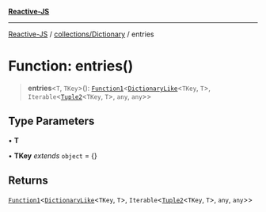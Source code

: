 [**Reactive-JS**](../../../README.md)

***

[Reactive-JS](../../../README.md) / [collections/Dictionary](../README.md) / entries

# Function: entries()

> **entries**\<`T`, `TKey`\>(): [`Function1`](../../../functions/type-aliases/Function1.md)\<[`DictionaryLike`](../../interfaces/DictionaryLike.md)\<`TKey`, `T`\>, `Iterable`\<[`Tuple2`](../../../functions/type-aliases/Tuple2.md)\<`TKey`, `T`\>, `any`, `any`\>\>

## Type Parameters

• **T**

• **TKey** *extends* `object` = \{\}

## Returns

[`Function1`](../../../functions/type-aliases/Function1.md)\<[`DictionaryLike`](../../interfaces/DictionaryLike.md)\<`TKey`, `T`\>, `Iterable`\<[`Tuple2`](../../../functions/type-aliases/Tuple2.md)\<`TKey`, `T`\>, `any`, `any`\>\>
